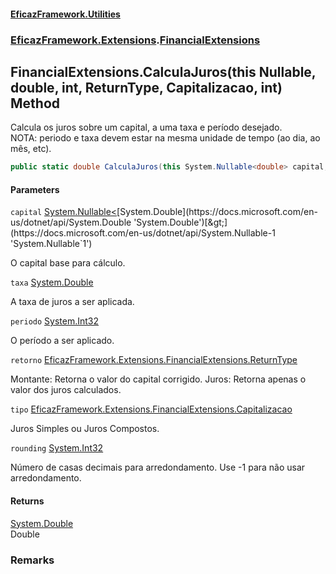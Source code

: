 #### [EficazFramework.Utilities](EficazFrameworkData.md 'EficazFramework Data')
### [EficazFramework.Extensions](EficazFrameworkData.md#EficazFramework.Extensions 'EficazFramework.Extensions').[FinancialExtensions](EficazFramework.Extensions/FinancialExtensions.md 'EficazFramework.Extensions.FinancialExtensions')

## FinancialExtensions.CalculaJuros(this Nullable<double>, double, int, ReturnType, Capitalizacao, int) Method

Calcula os juros sobre um capital, a uma taxa e período desejado.  
NOTA: periodo e taxa devem estar na mesma unidade de tempo (ao dia, ao mês, etc).

```csharp
public static double CalculaJuros(this System.Nullable<double> capital, double taxa, int periodo, EficazFramework.Extensions.FinancialExtensions.ReturnType retorno=EficazFramework.Extensions.FinancialExtensions.ReturnType.Montante, EficazFramework.Extensions.FinancialExtensions.Capitalizacao tipo=EficazFramework.Extensions.FinancialExtensions.Capitalizacao.JurosSimples, int rounding=-1);
```
#### Parameters

<a name='EficazFramework.Extensions.FinancialExtensions.CalculaJuros(thisSystem.Nullable_double_,double,int,EficazFramework.Extensions.FinancialExtensions.ReturnType,EficazFramework.Extensions.FinancialExtensions.Capitalizacao,int).capital'></a>

`capital` [System.Nullable&lt;](https://docs.microsoft.com/en-us/dotnet/api/System.Nullable-1 'System.Nullable`1')[System.Double](https://docs.microsoft.com/en-us/dotnet/api/System.Double 'System.Double')[&gt;](https://docs.microsoft.com/en-us/dotnet/api/System.Nullable-1 'System.Nullable`1')

O capital base para cálculo.

<a name='EficazFramework.Extensions.FinancialExtensions.CalculaJuros(thisSystem.Nullable_double_,double,int,EficazFramework.Extensions.FinancialExtensions.ReturnType,EficazFramework.Extensions.FinancialExtensions.Capitalizacao,int).taxa'></a>

`taxa` [System.Double](https://docs.microsoft.com/en-us/dotnet/api/System.Double 'System.Double')

A taxa de juros a ser aplicada.

<a name='EficazFramework.Extensions.FinancialExtensions.CalculaJuros(thisSystem.Nullable_double_,double,int,EficazFramework.Extensions.FinancialExtensions.ReturnType,EficazFramework.Extensions.FinancialExtensions.Capitalizacao,int).periodo'></a>

`periodo` [System.Int32](https://docs.microsoft.com/en-us/dotnet/api/System.Int32 'System.Int32')

O período a ser aplicado.

<a name='EficazFramework.Extensions.FinancialExtensions.CalculaJuros(thisSystem.Nullable_double_,double,int,EficazFramework.Extensions.FinancialExtensions.ReturnType,EficazFramework.Extensions.FinancialExtensions.Capitalizacao,int).retorno'></a>

`retorno` [EficazFramework.Extensions.FinancialExtensions.ReturnType](https://docs.microsoft.com/en-us/dotnet/api/EficazFramework.Extensions.FinancialExtensions.ReturnType 'EficazFramework.Extensions.FinancialExtensions.ReturnType')

Montante: Retorna o valor do capital corrigido. Juros: Retorna apenas o valor dos juros calculados.

<a name='EficazFramework.Extensions.FinancialExtensions.CalculaJuros(thisSystem.Nullable_double_,double,int,EficazFramework.Extensions.FinancialExtensions.ReturnType,EficazFramework.Extensions.FinancialExtensions.Capitalizacao,int).tipo'></a>

`tipo` [EficazFramework.Extensions.FinancialExtensions.Capitalizacao](https://docs.microsoft.com/en-us/dotnet/api/EficazFramework.Extensions.FinancialExtensions.Capitalizacao 'EficazFramework.Extensions.FinancialExtensions.Capitalizacao')

Juros Simples ou Juros Compostos.

<a name='EficazFramework.Extensions.FinancialExtensions.CalculaJuros(thisSystem.Nullable_double_,double,int,EficazFramework.Extensions.FinancialExtensions.ReturnType,EficazFramework.Extensions.FinancialExtensions.Capitalizacao,int).rounding'></a>

`rounding` [System.Int32](https://docs.microsoft.com/en-us/dotnet/api/System.Int32 'System.Int32')

Número de casas decimais para arredondamento. Use -1 para não usar arredondamento.

#### Returns
[System.Double](https://docs.microsoft.com/en-us/dotnet/api/System.Double 'System.Double')  
Double

### Remarks
